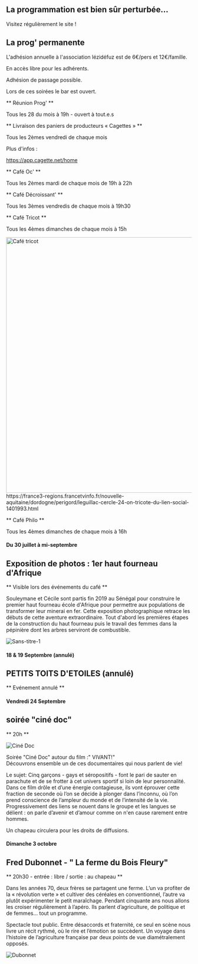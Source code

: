 

<!-- Exemple:

#### mardi 10 mars
## Café Oc.
** A partir de 18h30 **  
Où l'on partage <del>un bon repas à 8 €</del> tout en bavardant en occitan...   
__En auberge espagnole ! ! !__  
Chasdun pòrta son minjat e n'um boira tot aquò. Chacun apporte son repas et on mélange le tout. 
 [>>>> SOYEZ BENEVOLE,CLIQUEZ ICI<<<](http://www.date.marsnet.org/zqqlm9esy2sd2tfo)

fin exemple -->


## La programmation est bien sûr perturbée...
Visitez régulièrement le site !

## La prog' permanente

L'adhésion annuelle à l'association lézidéfuz est de 6€/pers et 12€/famille.

En accès libre pour les adhérents.

Adhésion de passage possible.

Lors de ces soirées le bar est ouvert.


** Réunion Prog' **

Tous les 28 du mois à 19h - ouvert à tout.e.s



** Livraison des paniers de producteurs « Cagettes » **

Tous les 2èmes vendredi de chaque mois

Plus d'infos :

https://app.cagette.net/home



** Café Oc' **

Tous les 2èmes mardi de chaque mois de 19h à 22h



** Café Décroissant' **

Tous les 3èmes vendredis de chaque mois à 19h30



** Café Tricot **

Tous les 4èmes dimanches de chaque mois à 15h

<img width="691" alt="Café tricot" src="https://user-images.githubusercontent.com/77194514/132258126-2237668e-bc70-4688-9b77-b1c282652e94.png">
https://france3-regions.francetvinfo.fr/nouvelle-aquitaine/dordogne/perigord/leguillac-cercle-24-on-tricote-du-lien-social-1401993.html



** Café Philo **

Tous les 4èmes dimanches de chaque mois à 16h



#### Du 30 juillet à mi-septembre

## Exposition de photos : 1er haut fourneau d'Afrique
** Visible lors des événements du café **

Souleymane et Cécile sont partis fin 2019 au Sénégal pour construire le premier haut fourneau école d'Afrique pour permettre aux populations de transformer leur minerai en fer. Cette exposition photographique retrace les débuts de cette aventure extraordinaire. Tout d'abord les premières étapes de la construction du haut fourneau puis le travail des femmes dans la pépinière dont les arbres serviront de combustible. 

![Sans-titre-1](https://user-images.githubusercontent.com/77194514/128901371-8cc3c64a-be7c-412b-804b-53456952fe56.jpg)


#### 18 & 19 Septembre (annulé)

## PETITS TOITS D'ETOILES (annulé)
** Evénement annulé **

#### Vendredi 24 Septembre
## soirée "ciné doc"  
** 20h **

![Ciné Doc](https://user-images.githubusercontent.com/77194514/133459596-3d23124d-d135-422c-b350-f06d00fdb382.jpeg)


Soirée "Ciné Doc" autour du film :" VIVANT!"  
Découvrons ensemble  un de ces documentaires qui nous  parlent de vie!  
 
 
Le sujet: Cinq garçons - gays et séropositifs - font le pari de sauter en parachute et de se frotter à cet univers sportif si loin de leur personnalité. Dans ce film drôle et d’une énergie contagieuse, ils vont éprouver cette fraction de seconde où l’on se décide à plonger dans l’inconnu, où l’on prend conscience de l’ampleur du monde et de l’intensité de la vie. Progressivement des liens se nouent dans le groupe et les langues se délient : on parle d’avenir et d’amour comme on n'en cause rarement entre hommes.

Un chapeau circulera pour les droits de diffusions.

#### Dimanche 3 octobre
## Fred Dubonnet - " La ferme du Bois Fleury"
** 20h30 - entrée : libre / sortie : au chapeau **

Dans les années 70, deux frères se partagent une ferme. L’un va profiter de
la « révolution verte » et cultiver des céréales en conventionnel, l’autre va
plutôt expérimenter le petit maraîchage. Pendant cinquante ans nous allons
les croiser régulièrement à l’apéro. Ils parlent d’agriculture, de politique et
de femmes... tout un programme.

Spectacle tout public. Entre désaccords et fraternité, ce seul en scène nous
livre un récit rythmé, où le rire et l’émotion se succèdent. Un voyage dans
l’histoire de l’agriculture française par deux points de vue diamétralement
opposés. 

![Dubonnet](https://user-images.githubusercontent.com/77194514/134544329-87238a86-92ac-40a0-9828-76b2810c72db.jpeg)







